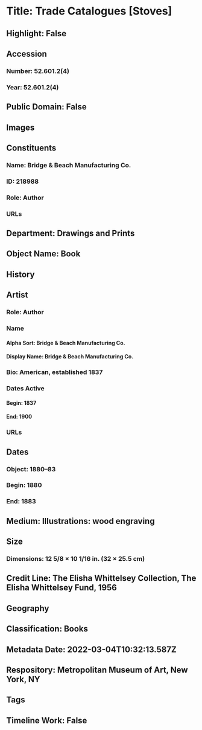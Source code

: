 # Title: Trade Catalogues [Stoves]
## Highlight: False
## Accession
### Number: 52.601.2(4)
### Year: 52.601.2(4)
## Public Domain: False
## Images
## Constituents
### Name: Bridge &amp; Beach Manufacturing Co.
### ID: 218988
### Role: Author
### URLs
## Department: Drawings and Prints
## Object Name: Book
## History
## Artist
### Role: Author
### Name
#### Alpha Sort: Bridge & Beach Manufacturing Co.
#### Display Name: Bridge & Beach Manufacturing Co.
### Bio: American, established 1837
### Dates Active
#### Begin: 1837
#### End: 1900
### URLs
## Dates
### Object: 1880–83
### Begin: 1880
### End: 1883
## Medium: Illustrations: wood engraving
## Size
### Dimensions: 12 5/8 × 10 1/16 in. (32 × 25.5 cm)
## Credit Line: The Elisha Whittelsey Collection, The Elisha Whittelsey Fund, 1956
## Geography
## Classification: Books
## Metadata Date: 2022-03-04T10:32:13.587Z
## Respository: Metropolitan Museum of Art, New York, NY
## Tags
## Timeline Work: False